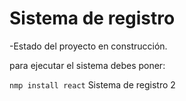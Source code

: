 <h1>Sistema de registro</h1>
-Estado del proyecto en construcción.

para ejecutar el sistema debes poner:

 ```nmp install react```
Sistema de registro 2
